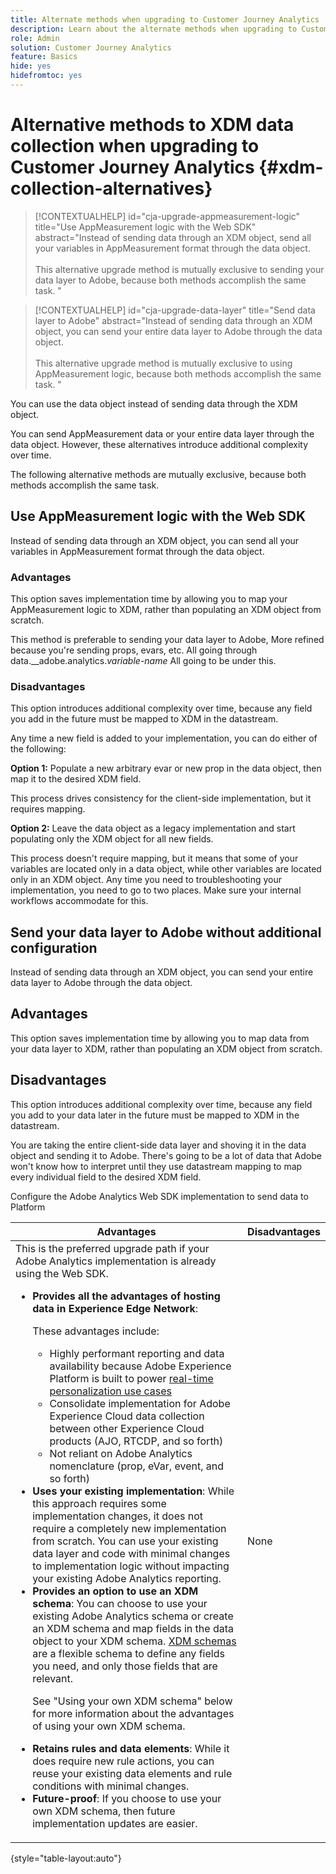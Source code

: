 ```yaml
---
title: Alternate methods when upgrading to Customer Journey Analytics
description: Learn about the alternate methods when upgrading to Customer Journey Analytics
role: Admin
solution: Customer Journey Analytics
feature: Basics
hide: yes
hidefromtoc: yes
---
```

# Alternative methods to XDM data collection when upgrading to Customer Journey Analytics {#xdm-collection-alternatives}

<!-- markdownlint-disable MD034 -->

>[!CONTEXTUALHELP]
>id="cja-upgrade-appmeasurement-logic"
>title="Use AppMeasurement logic with the Web SDK"
>abstract="Instead of sending data through an XDM object, send all your variables in AppMeasurement format through the data object.<br><br>This alternative upgrade method is mutually exclusive to sending your data layer to Adobe, because both methods accomplish the same task. "

<!-- markdownlint-enable MD034 -->

<!-- markdownlint-disable MD034 -->

>[!CONTEXTUALHELP]
>id="cja-upgrade-data-layer"
>title="Send data layer to Adobe"
>abstract="Instead of sending data through an XDM object, you can send your entire data layer to Adobe through the data object.<br><br>This alternative upgrade method is mutually exclusive to using AppMeasurement logic, because both methods accomplish the same task. "

<!-- markdownlint-enable MD034 -->

You can use the data object instead of sending data through the XDM object. 

You can send AppMeasurement data or your entire data layer through the data object. However, these alternatives introduce additional complexity over time.

The following alternative methods are mutually exclusive, because both methods accomplish the same task. 

## Use AppMeasurement logic with the Web SDK

Instead of sending data through an XDM object, you can send all your variables in AppMeasurement format through the data object.  

### Advantages

This option saves implementation time by allowing you to map your AppMeasurement logic to XDM, rather than populating an XDM object from scratch. 

This method is preferable to sending your data layer to Adobe, More refined because you're sending props, evars, etc. All going through data.__adobe.analytics._variable-name_ All going to be under this. 

### Disadvantages

This option introduces additional complexity over time, because any field you add in the future must be mapped to XDM in the datastream. 

Any time a new field is added to your implementation, you can do either of the following:

**Option 1:** Populate a new arbitrary evar or new prop in the data object, then map it to the desired XDM field.

This process drives consistency for the client-side implementation, but it requires mapping. 

**Option 2:** Leave the data object as a legacy implementation and start populating only the XDM object for all new fields. 

This process doesn't require mapping, but it means that some of your variables are located only in a data object, while other variables are located only in an XDM object. Any time you need to troubleshooting your implementation, you need to go to two places. Make sure your internal workflows accommodate for this.

## Send your data layer to Adobe without additional configuration

Instead of sending data through an XDM object, you can send your entire data layer to Adobe through the data object.  

## Advantages

This option saves implementation time by allowing you to map data from your data layer to XDM, rather than populating an XDM object from scratch. 

## Disadvantages

This option introduces additional complexity over time, because any field you add to your data later in the future must be mapped to XDM in the datastream.  

You are taking the entire client-side data layer and shoving it in the data object and sending it to Adobe. There's going to be a lot of data that Adobe won't know how to interpret until they use datastream mapping to map every individual field to the desired XDM field. 







Configure the Adobe Analytics Web SDK implementation to send data to Platform

| Advantages | Disadvantages |
|----------|---------|
| This is the preferred upgrade path if your Adobe Analytics implementation is already using the Web SDK.<ul><li>**Provides all the advantages of hosting data in Experience Edge Network**: <p>These advantages include:</p><ul><li>Highly performant reporting and data availability because Adobe Experience Platform is built to power [real-time personalization use cases](https://experienceleague.adobe.com/docs/experience-platform/destinations/ui/activate/configure-personalization-destinations.html)</li><li>Consolidate implementation for Adobe Experience Cloud data collection between other Experience Cloud products (AJO, RTCDP, and so forth)</li><li>Not reliant on Adobe Analytics nomenclature (prop, eVar, event, and so forth)</li></ul><li>**Uses your existing implementation**: While this approach requires some implementation changes, it does not require a completely new implementation from scratch. You can use your existing data layer and code with minimal changes to implementation logic without impacting your existing Adobe Analytics reporting.</li><li>**Provides an option to use an XDM schema**: You can choose to use your existing Adobe Analytics schema or create an XDM schema and map fields in the data object to your XDM schema. [XDM schemas](https://experienceleague.adobe.com/en/docs/experience-platform/xdm/home#xdm-schemas) are a flexible schema to define any fields you need, and only those fields that are relevant. <p>See "Using your own XDM schema" below for more information about the advantages of using your own XDM schema.</p></li><li>**Retains rules and data elements**: While it does require new rule actions, you can reuse your existing data elements and rule conditions with minimal changes.</li><li>**Future-proof**: If you choose to use your own XDM schema, then future implementation updates are easier.</li></ul> | None |

{style="table-layout:auto"}



